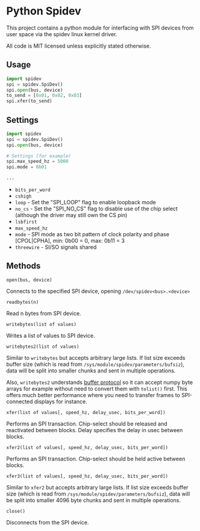 Python Spidev
=============

This project contains a python module for interfacing with SPI devices from user space via the spidev linux kernel driver.

All code is MIT licensed unless explicitly stated otherwise.

Usage
-----

```python
import spidev
spi = spidev.SpiDev()
spi.open(bus, device)
to_send = [0x01, 0x02, 0x03]
spi.xfer(to_send)
```
Settings
--------

```python
import spidev
spi = spidev.SpiDev()
spi.open(bus, device)

# Settings (for example)
spi.max_speed_hz = 5000
spi.mode = 0b01

...
```

* `bits_per_word`
* `cshigh`
* `loop` - Set the "SPI_LOOP" flag to enable loopback mode
* `no_cs` - Set the "SPI_NO_CS" flag to disable use of the chip select (although the driver may still own the CS pin)
* `lsbfirst`
* `max_speed_hz`
* `mode` - SPI mode as two bit pattern of clock polarity and phase [CPOL|CPHA], min: 0b00 = 0, max: 0b11 = 3
* `threewire` - SI/SO signals shared

Methods
-------

    open(bus, device)

Connects to the specified SPI device, opening `/dev/spidev<bus>.<device>`

    readbytes(n)

Read n bytes from SPI device.

    writebytes(list of values)

Writes a list of values to SPI device.

    writebytes2(list of values)

Similar to `writebytes` but accepts arbitrary large lists.
If list size exceeds buffer size (which is read from `/sys/module/spidev/parameters/bufsiz`),
data will be split into smaller chunks and sent in multiple operations.

Also, `writebytes2` understands [buffer protocol](https://docs.python.org/3/c-api/buffer.html)
so it can accept numpy byte arrays for example without need to convert them with `tolist()` first.
This offers much better performance where you need to transfer frames to SPI-connected displays for instance.

    xfer(list of values[, speed_hz, delay_usec, bits_per_word])

Performs an SPI transaction. Chip-select should be released and reactivated between blocks.
Delay specifies the delay in usec between blocks.

    xfer2(list of values[, speed_hz, delay_usec, bits_per_word])

Performs an SPI transaction. Chip-select should be held active between blocks.

    xfer3(list of values[, speed_hz, delay_usec, bits_per_word])

Similar to `xfer2` but accepts arbitrary large lists.
If list size exceeds buffer size (which is read from `/sys/module/spidev/parameters/bufsiz`),
data will be split into smaller 4096 byte chunks and sent in multiple operations.

    close()

Disconnects from the SPI device.
